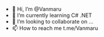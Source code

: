 - 👋 Hi, I’m @Vanmaru
- 🌱 I’m currently learning C# .NET
- 💞️ I’m looking to collaborate on ...
- 📫 How to reach me t.me/Vanmaru

<!---
Vanmaru/Vanmaru is a ✨ special ✨ repository because its `README.md` (this file) appears on your GitHub profile.
You can click the Preview link to take a look at your changes.
--->
